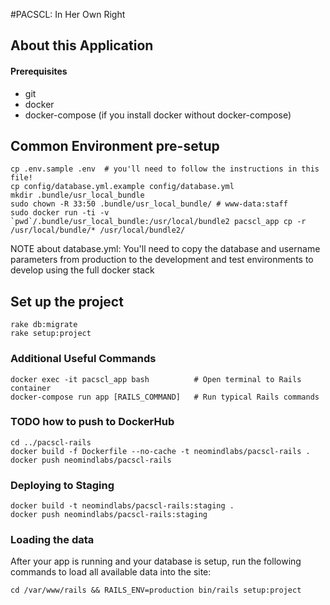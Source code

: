 #PACSCL: In Her Own Right

## About this Application

#### Prerequisites

- git
- docker
- docker-compose (if you install docker without docker-compose)

## Common Environment pre-setup

    cp .env.sample .env  # you'll need to follow the instructions in this file!
    cp config/database.yml.example config/database.yml
    mkdir .bundle/usr_local_bundle
    sudo chown -R 33:50 .bundle/usr_local_bundle/ # www-data:staff
    sudo docker run -ti -v `pwd`/.bundle/usr_local_bundle:/usr/local/bundle2 pacscl_app cp -r /usr/local/bundle/* /usr/local/bundle2/

NOTE about database.yml: You'll need to copy the database and username parameters from production to the development and test environments to develop using the full docker stack

## Set up the project

    rake db:migrate
    rake setup:project

### Additional Useful Commands

    docker exec -it pacscl_app bash          # Open terminal to Rails container
    docker-compose run app [RAILS_COMMAND]   # Run typical Rails commands

### TODO how to push to DockerHub ###

    cd ../pacscl-rails
    docker build -f Dockerfile --no-cache -t neomindlabs/pacscl-rails .
    docker push neomindlabs/pacscl-rails

### Deploying to Staging

    docker build -t neomindlabs/pacscl-rails:staging .
    docker push neomindlabs/pacscl-rails:staging

### Loading the data

After your app is running and your database is setup, run the following commands to load all available data into the site:

    cd /var/www/rails && RAILS_ENV=production bin/rails setup:project
